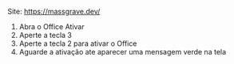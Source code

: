 Site: https://massgrave.dev/

1. Abra o Office Ativar 
2. Aperte a tecla 3 
3. Aperte a tecla 2 para ativar o Office
4. Aguarde a ativação ate aparecer uma mensagem verde na tela 
